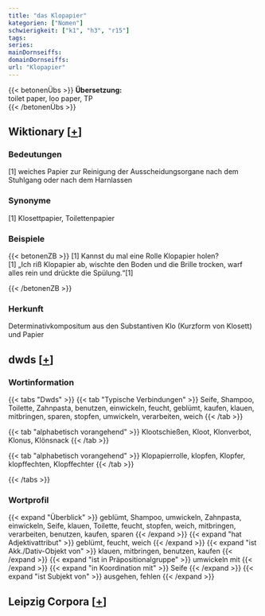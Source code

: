 ```yaml
---
title: "das Klopapier"
kategorien: ["Nomen"]
schwierigkeit: ["k1", "h3", "r15"]
tags:
series:
mainDornseiffs:
domainDornseiffs:
url: "Klopapier"
---
```


{{< betonenÜbs >}}
**Übersetzung:**  
toilet paper, loo paper, TP  
{{< /betonenÜbs >}}

## Wiktionary [[+](https://de.wiktionary.org/wiki/Klopapier)]

### Bedeutungen
[1] weiches Papier zur Reinigung der Ausscheidungsorgane nach dem Stuhlgang oder nach dem Harnlassen  

### Synonyme
[1] Klosettpapier, Toilettenpapier  

### Beispiele
{{< betonenZB >}}
[1] Kannst du mal eine Rolle Klopapier holen?  
[1] „Ich riß Klopapier ab, wischte den Boden und die Brille trocken, warf alles rein und drückte die Spülung.“[1]  

{{< /betonenZB >}}
### Herkunft
Determinativkompositum aus den Substantiven Klo (Kurzform von Klosett) und Papier  



## dwds [[+](https://www.dwds.de/wb/Klopapier)]

### Wortinformation
{{< tabs "Dwds" >}}
{{< tab "Typische Verbindungen" >}}
Seife, Shampoo, Toilette, Zahnpasta, benutzen, einwickeln, feucht, geblümt, kaufen, klauen, mitbringen, sparen, stopfen, umwickeln, verarbeiten, weich
{{< /tab >}}

{{< tab "alphabetisch vorangehend" >}}
Klootschießen, Kloot, Klonverbot, Klonus, Klönsnack
{{< /tab >}}

{{< tab "alphabetisch vorangehend" >}}
Klopapierrolle, klopfen, Klopfer, klopffechten, Klopffechter
{{< /tab >}}

{{< /tabs >}}

### Wortprofil
{{< expand "Überblick" >}} geblümt, Shampoo, umwickeln, Zahnpasta, einwickeln, Seife, klauen, Toilette, feucht, stopfen, weich, mitbringen, verarbeiten, benutzen, kaufen, sparen {{< /expand >}}
{{< expand "hat Adjektivattribut" >}} geblümt, feucht, weich {{< /expand >}}
{{< expand "ist Akk./Dativ-Objekt von" >}} klauen, mitbringen, benutzen, kaufen {{< /expand >}}
{{< expand "ist in Präpositionalgruppe" >}} umwickeln mit {{< /expand >}}
{{< expand "in Koordination mit" >}} Seife {{< /expand >}}
{{< expand "ist Subjekt von" >}} ausgehen, fehlen {{< /expand >}}

## Leipzig Corpora [[+](https://corpora.uni-leipzig.de/en/res?word=Klopapier&corpusId=deu_newscrawl-public_2018)]

